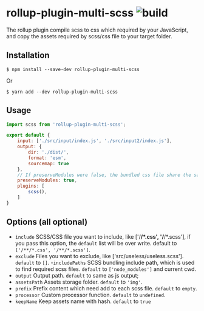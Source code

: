 # rollup-plugin-multi-scss ![build](https://github.com/luvies/node-evaluator/workflows/Node%20CI/badge.svg)
The rollup plugin compile scss to css which required by your JavaScript, and copy the assets required by scss/css file to your target folder.
## Installation
```console
$ npm install --save-dev rollup-plugin-multi-scss
```
Or 
```console
$ yarn add --dev rollup-plugin-multi-scss
```
## Usage

```javascript
import scss from 'rollup-plugin-multi-scss';

export default {
    input: ['./src/input/index.js', './src/input2/index.js'],
    output: {
        dir: './dist/',
        format: 'esm',
        sourcemap: true
    },
    // If preserveModules were false, the bundled css file share the same name with bundled js file
    preserveModules: true,
    plugins: [
        scss(),
    ]
}
```

## Options (all optional)
- `include` SCSS/CSS file you want to include, like ['/**/*.css', '/**/*.scss'], if you pass this option, the `default` list will be over write. default to `['/**/*.css', '/**/*.scss']`.
- `exclude` Files you want to exclude, like ['src/useless/useless.scss']. `default` to `[]`.
-`includePaths` SCSS bundling include path, which is used to find required scss files. `default` to `['node_modules']` and current cwd.
- `output` Output path. `default` to same as js output;
- `assetsPath` Assets storage folder. `default` to `'img'`.
- `prefix` Prefix content which need add to each scss file. `default` to `empty`.
- `processor` Custom processor function. `default` to `undefined`.
- `keepName` Keep assets name with hash. `default` to `true`
